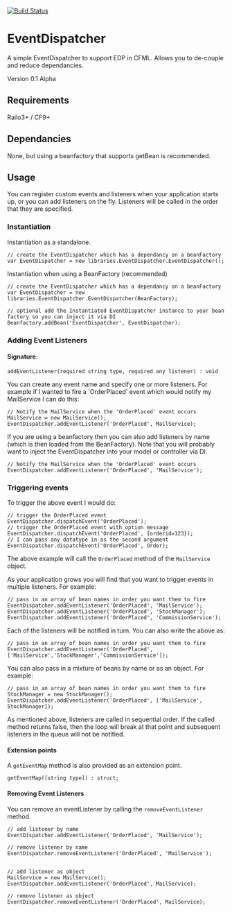 [![Build Status](https://travis-ci.org/aliaspooryorik/EventDispatcher.svg?branch=ci)](https://travis-ci.org/aliaspooryorik/EventDispatcher)

EventDispatcher
===============

A simple EventDispatcher to support EDP in CFML. Allows you to de-couple and reduce dependancies.

Version 0.1 Alpha

## Requirements

Railo3+ / CF9+

## Dependancies

None, but using a beanfactory that supports getBean is recommended.

## Usage

You can register custom events and listeners when your application starts up, or you can add listeners on the fly.
Listeners will be called in the order that they are specified.

### Instantiation

Instantiation as a standalone.

```
// create the EventDispatcher which has a dependancy on a beanFactory
var EventDispatcher = new libraries.EventDispatcher.EventDispatcher();

````

Instantiation when using a BeanFactory (recommended)

```
// create the EventDispatcher which has a dependancy on a beanFactory
var EventDispatcher = new libraries.EventDispatcher.EventDispatcher(BeanFactory);

// optional add the Instantiated EventDispatcher instance to your bean factory so you can inject it via DI
Beanfactory.addBean('EventDispatcher', EventDispatcher);
````

### Adding Event Listeners

#### Signature:

```
addEventListener(required string type, required any listener) : void
```

You can create any event name and specify one or more listeners. For example if I wanted to fire a 'OrderPlaced' event
which would notify my MailService I can do this:

```
// Notify the MailService when the 'OrderPlaced' event occurs
MailService = new MailService();
EventDispatcher.addEventListener('OrderPlaced', MailService);
```

If you are using a beanfactory then you can also add listeners by name (which is then loaded from the BeanFactory).
Note that you will probably want to inject the EventDispatcher into your model or controller via DI.


```
// Notify the MailService when the 'OrderPlaced' event occurs
EventDispatcher.addEventListener('OrderPlaced', 'MailService');
```


### Triggering events

To trigger the above event I would do:

```
// trigger the OrderPlaced event
EventDispatcher.dispatchEvent('OrderPlaced');
// trigger the OrderPlaced event with option message
EventDispatcher.dispatchEvent('OrderPlaced', {orderid=123});
// I can pass any datatype in as the second argument
EventDispatcher.dispatchEvent('OrderPlaced', Order);
```

The above example will call the `OrderPlaced` method of the `MailService` object.


As your application grows you will find that you want to trigger events in multiple listeners. For example:

```
// pass in an array of bean names in order you want them to fire
EventDispatcher.addEventListener('OrderPlaced', 'MailService');
EventDispatcher.addEventListener('OrderPlaced', 'StockManager');
EventDispatcher.addEventListener('OrderPlaced', 'CommissionService');
```

Each of the listeners will be notified in turn. You can also write the above as:


```
// pass in an array of bean names in order you want them to fire
EventDispatcher.addEventListener('OrderPlaced', ['MailService','StockManager','CommissionService']);
```

You can also pass in a mixture of beans by name or as an object. For example:

```
// pass in an array of bean names in order you want them to fire
StockManager = new StockManager();
EventDispatcher.addEventListener('OrderPlaced', ['MailService', StockManager]);

```

As mentioned above, listeners are called in sequential order. If the called method returns false, then the
loop will break at that point and subsequent listeners in the queue will not be notified.


#### Extension points

A `getEventMap` method is also provided as an extension point.

```
getEventMap([string type]) : struct;
```


#### Removing Event Listeners

You can remove an eventListener by calling the `removeEventListener` method.

```
// add listener by name
EventDispatcher.addEventListener('OrderPlaced', 'MailService');

// remove listener by name
EventDispatcher.removeEventListener('OrderPlaced', 'MailService');


// add listener as object
MailService = new MailService();
EventDispatcher.addEventListener('OrderPlaced', MailService);

// remove listener as object
EventDispatcher.removeEventListener('OrderPlaced', MailService);

```

